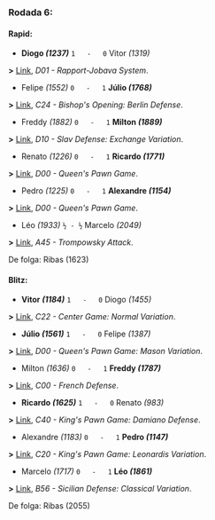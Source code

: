 ### Rodada 6:

#### Rapid:

* **Diogo *(1237)*** `1   -   0`  Vitor *(1319)*

**>** [Link](https://www.lichess.org/oLT8dFSp), *D01 - Rapport-Jobava System*.
* Felipe *(1552)* `0   -   1` **Júlio *(1768)***

**>** [Link](https://www.lichess.org/UPHBOLK8), *C24 - Bishop's Opening: Berlin Defense*.
* Freddy *(1882)* `0   -   1` **Milton *(1889)***

**>** [Link](https://www.lichess.org/DnGe3nKh), *D10 - Slav Defense: Exchange Variation*.
* Renato *(1226)* `0   -   1` **Ricardo *(1771)***

**>** [Link](https://www.lichess.org/1Wnoetil), *D00 - Queen's Pawn Game*.
* Pedro *(1225)* `0   -   1` **Alexandre *(1154)***

**>** [Link](https://www.lichess.org/uq0GqkcY), *D00 - Queen's Pawn Game*.
* Léo *(1933)* `½ - ½` Marcelo *(2049)*

**>** [Link](https://www.lichess.org/yah6Ermu), *A45 - Trompowsky Attack*.

De folga: Ribas (1623)

#### Blitz:

* **Vitor *(1184)*** `1   -   0`  Diogo *(1455)*

**>** [Link](https://www.lichess.org/wVZwlYka), *C22 - Center Game: Normal Variation*.
* **Júlio *(1561)*** `1   -   0`  Felipe *(1387)*

**>** [Link](https://www.lichess.org/Hd2EH2bV), *D00 - Queen's Pawn Game: Mason Variation*.
* Milton *(1636)* `0   -   1` **Freddy *(1787)***

**>** [Link](https://www.lichess.org/kntzkFHk), *C00 - French Defense*.
* **Ricardo *(1625)*** `1   -   0`  Renato *(983)*

**>** [Link](https://www.lichess.org/W6qYlQxP), *C40 - King's Pawn Game: Damiano Defense*.
* Alexandre *(1183)* `0   -   1` **Pedro *(1147)***

**>** [Link](https://www.lichess.org/dRK4gyy6), *C20 - King's Pawn Game: Leonardis Variation*.
* Marcelo *(1717)* `0   -   1` **Léo *(1861)***

**>** [Link](https://www.lichess.org/Ay7CPkyi), *B56 - Sicilian Defense: Classical Variation*.

De folga: Ribas (2055)

